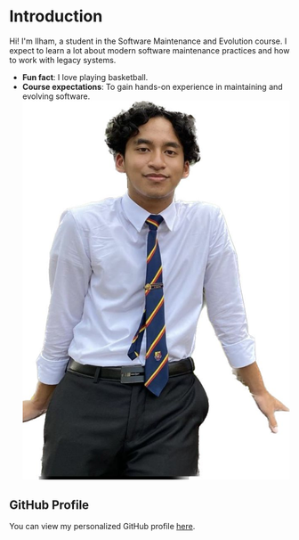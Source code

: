 # Introduction
Hi! I'm Ilham, a student in the Software Maintenance
and Evolution course.
I expect to learn a lot about modern software maintenance
practices and how to work with legacy systems.
- **Fun fact**: I love playing basketball.
- **Course expectations**: To gain hands-on experience in
maintaining and evolving software.
![My Image](gambaracah.jpeg) <!-- Link to the uploaded image -->
## GitHub Profile
You can view my personalized GitHub profile
[here](https://github.com/ahmadleham).
